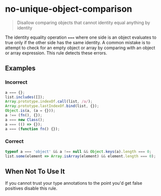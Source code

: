 # no-unique-object-comparison

> Disallow comparing objects that cannot identity equal anything by identity

The identity equality operation `===` where one side is an object evaluates to true only if the other side has the same identity.
A common mistake is to attempt to check for an empty object or array by comparing with an object or array expression.
This rule detects these errors.

## Examples

### Incorrect

```ts
a === {};
list.includes([]);
Array.prototype.indexOf.call(list, /a/);
Array.prototype.lastIndexOf.bind(list, {});
Object.is(a, (a = {}));
a !== (fn(), {});
a === new Class();
a === (() => {});
a === (function fn() {});
```

### Correct

```ts
typeof a === 'object' && a !== null && Object.keys(a).length === 0;
list.some(element => Array.isArray(element) && element.length === 0);
```

## When Not To Use It

If you cannot trust your type annotations to the point you'd get false positives disable this rule.
